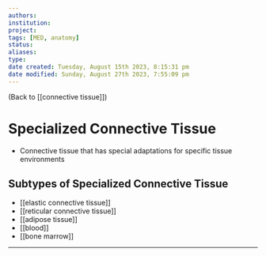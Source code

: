 ```yaml
---
authors: 
institution: 
project: 
tags: [MED, anatomy]
status: 
aliases: 
type: 
date created: Tuesday, August 15th 2023, 8:15:31 pm
date modified: Sunday, August 27th 2023, 7:55:09 pm
---
```


(Back to [[connective tissue]])

# Specialized Connective Tissue

- Connective tissue that has special adaptations for specific tissue environments
## Subtypes of Specialized Connective Tissue
- [[elastic connective tissue]]
- [[reticular connective tissue]]
- [[adipose tissue]]
- [[blood]]
- [[bone marrow]]

---
